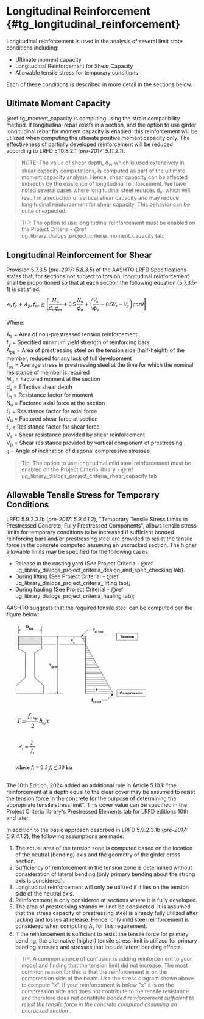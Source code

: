 Longitudinal Reinforcement {#tg_longitudinal_reinforcement}
======================================
Longitudinal reinforcement is used in the analysis of several limit state conditions including:
* Ultimate moment capacity
* Longitudinal Reinforcement for Shear Capacity
* Allowable tensile stress for temporary conditions

Each of these conditions is described in more detail in the sections below.

Ultimate Moment Capacity
------------------------
@ref tg_moment_capacity is computing using the strain compatibility method. If longitudinal rebar exists in a section, and the option to use girder longitudinal rebar for moment capacity is enabled, this reinforcement will be utilized when computing the ultimate positive moment capacity only. The effectiveness of partially developed reinforcement will be reduced according to LRFD 5.10.8.2.1 (*pre-2017: 5.11.2.1*).

> NOTE: The value of shear depth, d<sub>v</sub>, which is used extensively in shear capacity computations, is computed as part of the ultimate moment capacity analysis. Hence, shear capacity can be affected indirectly by the existence of longitudinal reinforcement. We have noted several cases where longitudinal steel reduces d<sub>v</sub>, which will result in a reduction of vertical shear capacity and may reduce longitudinal reinforcement for shear capacity. This behavior can be quite unexpected.

> TIP: The option to use longitudinal reinforcement must be enabled on the Project Criteria - @ref ug_library_dialogs_project_criteria_moment_capacity tab.

Longitudinal Reinforcement for Shear
--------------------------------------
Provision 5.7.3.5 (*pre-2017: 5.8.3.5*) of the AASHTO LRFD Specifications states that, for sections not subject to torsion, longitudinal reinforcement shall be proportioned so that at each section the following equation (5.7.3.5-1) is satisfied:

![](LongitudinalReinforcementForShear.png)

Where:

A<sub>s</sub> = Area of non-prestressed tension reinforcement<br>
f<sub>y</sub> = Specified minimum yield strength of reinforcing bars<br>
A<sub>ps</sub> = Area of prestressing steel on the tension side (half-height) of the member, reduced for any lack of full development<br>
f<sub>ps</sub> = Average stress in prestressing steel at the time for which the nominal resistance of member is required<br>
M<sub>u</sub> = Factored moment at the section<br>
d<sub>v</sub> = Effective shear depth<br>
<span style="font-family:symbol">f</span><sub>m</sub> = Resistance factor for moment<br>
N<sub>u</sub> = Factored axial force at the section<br>
<span style="font-family:symbol">f</span><sub>a</sub> = Resistance factor for axial force<br>
V<sub>u</sub> = Factored shear force at section<br>
<span style="font-family:symbol">f</span><sub>v</sub> = Resistance factor for shear force<br>
V<sub>s</sub> = Shear resistance provided by shear reinforcement<br>
V<sub>p</sub> = Shear resistance provided by vertical component of prestressing<br>
<span style="font-family:symbol">q</span> = Angle of inclination of diagonal compressive stresses<br>
 
> Tip: The option to use longitudinal mild steel reinforcement must be enabled on the Project Criteria library - @ref ug_library_dialogs_project_criteria_shear_capacity tab

Allowable Tensile Stress for Temporary Conditions
----------------------------------------------------
LRFD 5.9.2.3.1b (*pre-2017: 5.9.4.1.2*), "Temporary Tensile Stress Limits in Prestressed Concrete, Fully Prestressed Components", allows tensile stress limits for temporary conditions to be increased if sufficient bonded reinforcing bars and/or prestressing steel are provided to resist the tensile force in the concrete computed assuming an uncracked section. The higher allowable limits may be specified for the following cases: 
* Release in the casting yard (See Project Criteria - @ref ug_library_dialogs_project_criteria_design_and_spec_checking tab).
* During lifting (See Project Criterial - @ref ug_library_dialogs_project_criteria_lifting tab);
* During hauling (See Project Criterial - @ref ug_library_dialogs_project_criteria_hauling tab);

AASHTO suggests that the required tensile steel can be computed per the figure below:

![](IncreasedAllowableTension.gif)

The 10th Edition, 2024 added an additional rule in Article 5.10.1: "the reinforcement at a depth equal to the clear cover may be assumed to resist the tension force in the concrete for the purpose of determining the appropriate tensile stress limit". This cover value can be specified in the Project Criteria library's Prestressed Elements tab for LRFD editions 10th and later.

In addition to the basic approach descrbed in LRFD 5.9.2.3.1b (*pre-2017: 5.9.4.1.2*), the following assumptions are made:
1. The actual area of the tension zone is computed based on the location of the neutral (bending) axis and the geometry of the girder cross section.
2. Sufficiency of reinforcement in the tension zone is determined without consideration of lateral bending (only primary bending about the strong axis is considered).
3. Longitudinal reinforcement will only be utilized if it lies on the tension side of the neutral axis. 
4. Reinforcement is only considered at sections where it is fully developed.
5. The area of prestressing strands will not be considered. It is assumed that the stress capacity of prestressing steel is already fully utilized after jacking and losses at release. Hence, only mild steel reinforcement is considered when computing A<sub>s</sub> for this requirement.
6. If the reinforcement is sufficient to resist the tensile force for primary bending, the alternative (higher) tensile stress limit is utilized for primary bending stresses and stresses that include lateral bending effects.

> TIP: A common source of confusion is adding reinforcement to your model and finding that the tension limit did not increase. The most common reason for this is that the reinforcement is on the compression side of the beam. Use the stress diagram shown above to compute "x". If your reinforcement is below "x" it is on the compression side and does not contribute to the tensile resistance and therefore does not constitute _bonded reinforcement sufficient to resist the tensile force in the concrete computed assuming an uncracked section_ .

